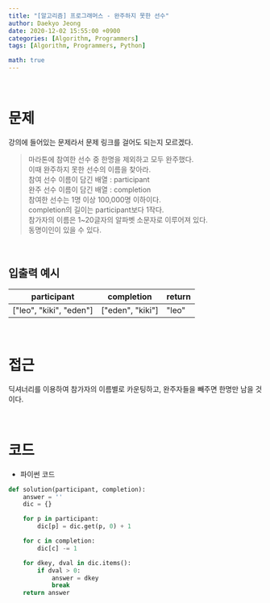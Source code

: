 ```yaml
---
title: "[알고리즘] 프로그래머스 - 완주하지 못한 선수"
author: Daekyo Jeong
date: 2020-12-02 15:55:00 +0900
categories: [Algorithm, Programmers]
tags: [Algorithm, Programmers, Python]

math: true
---
```



<br/>

# **문제**

강의에 들어있는 문제라서 문제 링크를 걸어도 되는지 모르겠다.

> 마라톤에 참여한 선수 중 한명을 제외하고 모두 완주했다.   
> 이때 완주하지 못한 선수의 이름을 찾아라.   
> 참여 선수 이름이 담긴 배열 : participant   
> 완주 선수 이름이 담긴 배열 : completion   
> 참여한 선수는 1명 이상 100,000명 이하이다.   
> completion의 길이는 participant보다 1작다.   
> 참가자의 이름은 1~20글자의 알파벳 소문자로 이루어져 있다.   
> 동명이인이 있을 수 있다.                  


<br/>

## **입출력 예시**



| participant    | completion   | return |
|----------|--------|---------|
| ["leo", "kiki", "eden"]  | 	["eden", "kiki"]  | "leo" |


<br/>

# **접근**

딕셔너리를 이용하여 참가자의 이름별로 카운팅하고, 완주자들을 빼주면 한명만 남을 것이다.      



<br/>

# **코드**

- 파이썬 코드   

```py
def solution(participant, completion):
    answer = ''
    dic = {}

    for p in participant:
        dic[p] = dic.get(p, 0) + 1

    for c in completion:
        dic[c] -= 1

    for dkey, dval in dic.items():
        if dval > 0:
            answer = dkey
            break
    return answer
```

<br/>
